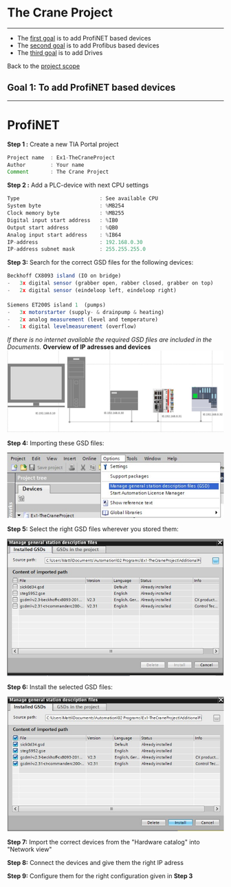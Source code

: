 # The Crane Project
_____________________________________
-   The [first goal](../Ex01/Subchapter03.md) is to add ProfiNET based devices
-   The [second goal](../Ex01/Subchapter04_.md) is to add Profibus based devices
-   The [third goal](../Ex01/Subchapter05.md) is to add Drives

Back to the [project scope](../Ex01/Subchapter03.md)

## Goal 1: To add ProfiNET based devices
_____________________________________
# ProfiNET

**Step 1 :** Create a new TIA Portal project
```javascript
Project name  : Ex1-TheCraneProject
Author        : Your name
Comment       : The Crane Project
```

**Step 2 :** Add a PLC-device with next CPU settings
```javascript
Type                          : See available CPU
System byte                   : %MB254
Clock memory byte             : %MB255
Digital input start address   : %IB0
Output start address          : %QB0
Analog input start address    : %IB64
IP-address                    : 192.168.0.30
IP-address subnet mask        : 255.255.255.0
```

**Step 3:** Search for the correct GSD files for the following devices:
```javascript
Beckhoff CX8093 island (IO on bridge)
-	3x digital sensor (grabber open, rabber closed, grabber on top)
-	2x digital sensor (eindeloop left, eindeloop right)

Siemens ET200S island 1  (pumps)
-	3x motorstarter (supply- & drainpump & heating)
-	2x analog measurement (level and temperature)
-	1x digital levelmeasurement (overflow)
```
*If there is no internet available the required GSD files are included in the Documents.*
**Overview of IP adresses and devices**
![Networkview](../Ex01/Images/Networkview.jpg)

**Step 4:** Importing these GSD files:

![Importing GSD files](../Ex01/Images/Tia-Options.jpg)

**Step 5:** Select the right GSD files wherever you stored them:

![Importing GSD files](../Ex01/Images/TIA-GSDselection.jpg)

**Step 6:** Install the selected GSD files:

![Installing GSD files](../Ex01/Images/TIA-GSDinstall.jpg)

**Step 7:** Import the correct devices from the "Hardware catalog" into "Network view"

**Step 8:** Connect the devices and give them the right IP adress

**Step 9:** Configure them for the right configuration given in **Step 3**
